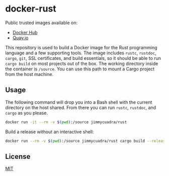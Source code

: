 # docker-rust

Public trusted images available on:

* [Docker Hub](https://hub.docker.com/r/jimmycuadra/rust/)
* [Quay.io](https://quay.io/repository/jimmycuadra/rust)

This repository is used to build a Docker image for the Rust programming language and a few supporting tools.
The image includes `rustc`, `rustdoc`, `cargo`, `git`, SSL certificates, and build essentials, so it should be able to run `cargo build` on most projects out of the box.
The working directory inside the container is `/source`.
You can use this path to mount a Cargo project from the host machine.

## Usage

The following command will drop you into a Bash shell with the current directory on the host shared. From there you can run `rustc`, `rustdoc`, and `cargo` as you please.

``` bash
docker run -it --rm -v $(pwd):/source jimmycuadra/rust
```

Build a release without an interactive shell:

``` bash
docker run --rm -v $(pwd):/source jimmycuadra/rust cargo build --release
```

## License

[MIT](http://opensource.org/licenses/MIT)
